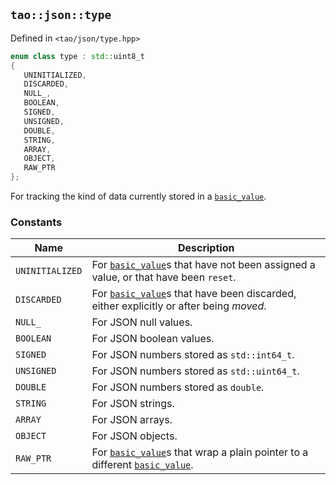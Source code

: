 ## `tao::json::type`

Defined in `<tao/json/type.hpp>`

```c++
enum class type : std::uint8_t
{
   UNINITIALIZED,
   DISCARDED,
   NULL_,
   BOOLEAN,
   SIGNED,
   UNSIGNED,
   DOUBLE,
   STRING,
   ARRAY,
   OBJECT,
   RAW_PTR
};
```

For tracking the kind of data currently stored in a [`basic_value`](basic_value.md).

### Constants

| Name | Description |
| --- | --- |
| `UNINITIALIZED` | For [`basic_value`](basic_value.md)s that have not been assigned a value, or that have been `reset`. |
| `DISCARDED` | For [`basic_value`](basic_value.md)s that have been discarded, either explicitly or after being *moved*. |
| `NULL_` | For JSON null values. |
| `BOOLEAN` | For JSON boolean values. |
| `SIGNED` | For JSON numbers stored as `std::int64_t`. |
| `UNSIGNED` | For JSON numbers stored as `std::uint64_t`. |
| `DOUBLE` | For JSON numbers stored as `double`. |
| `STRING` | For JSON strings. |
| `ARRAY` | For JSON arrays. |
| `OBJECT` | For JSON objects. |
| `RAW_PTR` | For [`basic_value`](basic_value.md)s that wrap a plain pointer to a different [`basic_value`](basic_value.md). |
